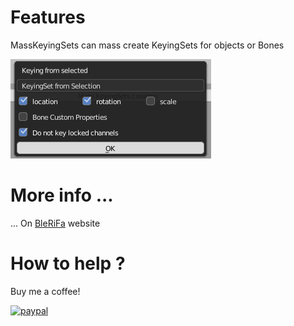 # Features

MassKeyingSets can mass create KeyingSets for objects or Bones  

![MassKeyingSets](doc/popup_bones.png)

# More info ...
... On [BleRiFa](http://blerifa.com/tools/MassKeyingSets/) website

# How to help ?
Buy me a coffee!  

[![paypal](https://www.paypalobjects.com/en_US/i/btn/btn_donateCC_LG.gif)](https://www.paypal.com/cgi-bin/webscr?cmd=_s-xclick&hosted_button_id=VTKPLVRP3VV7J)
